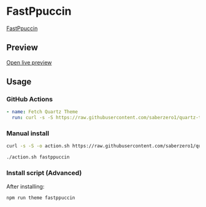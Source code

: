 # FastPpuccin

[FastPpuccin](https://github.com/LostViking09/)

## Preview

[Open live preview](https://quartz-themes.github.io/fastppuccin/)

## Usage

### GitHub Actions

```yaml
- name: Fetch Quartz Theme
  run: curl -s -S https://raw.githubusercontent.com/saberzero1/quartz-themes/master/action.sh | bash -s -- fastppuccin
```

### Manual install

```bash
curl -s -S -o action.sh https://raw.githubusercontent.com/saberzero1/quartz-themes/master/action.sh

./action.sh fastppuccin
```

### Install script (Advanced)

After installing:

```bash
npm run theme fastppuccin
```
